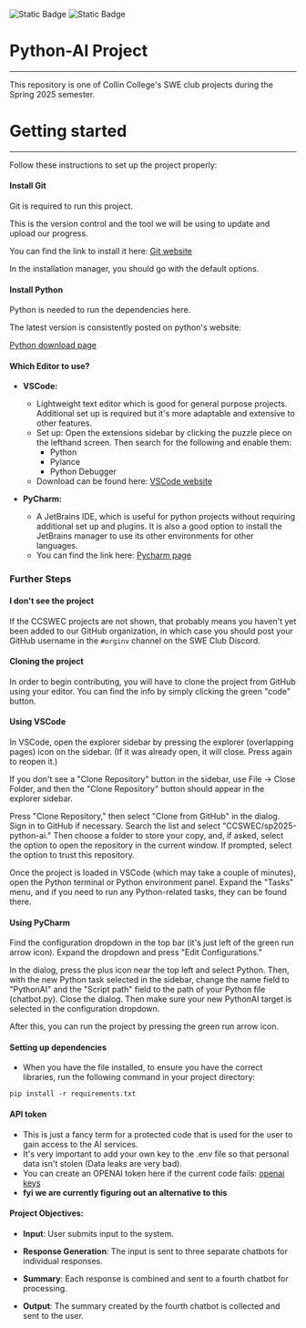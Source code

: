 ﻿![Static Badge](https://img.shields.io/badge/build-passing-brightgreen) ![Static Badge](https://img.shields.io/badge/python-3.8+-nextpart?logo=python)

# Python-AI Project

---

This repository is one of Collin College's SWE club projects during the Spring 2025 semester.

# Getting started

---

Follow these instructions to set up the project properly:

#### Install Git

Git is required to run this project.

This is the version control and the tool we will be using to update and upload our progress.

You can find the link to install it here: [Git website](https://git-scm.com/)

In the installation manager, you should go with the default options.

#### Install Python

Python is needed to run the dependencies here.

The latest version is consistently posted on python's website:

[Python download page](https://www.python.org/downloads/)

#### Which Editor to use?

- **VSCode:**
    - Lightweight text editor which is good for general purpose projects. Additional set up is required but it's more adaptable and extensive to other features. 
    - Set up: Open the extensions sidebar by clicking the puzzle piece on the lefthand screen. Then search for the following and enable them:
        - Python
        - Pylance
        - Python Debugger
    - Download can be found here: [VSCode website](https://code.visualstudio.com/)

- **PyCharm:**
    - A JetBrains IDE, which is useful for python projects without requiring additional set up and plugins. It is also a good option to install the JetBrains manager to use its other environments for other languages.
    - You can find the link here: [Pycharm page](https://www.jetbrains.com/pycharm/)

### Further Steps


#### I don't see the project

If the CCSWEC projects are not shown, that probably means you haven't yet been added to our GitHub organization, in which case you should post your GitHub username in the `#orginv` channel on the SWE Club Discord.
#### Cloning the project

In order to begin contributing, you will have to clone the project from GitHub using your editor. You can find the info by simply clicking the green "code" button.
#### Using VSCode

In VSCode, open the explorer sidebar by pressing the explorer (overlapping pages) icon on the sidebar. (If it was already open, it will close. Press again to reopen it.)

If you don't see a "Clone Repository" button in the sidebar, use File -> Close Folder, and then the "Clone Repository" button should appear in the explorer sidebar.

Press "Clone Repository," then select "Clone from GitHub" in the dialog. Sign in to GitHub if necessary. Search the list and select "CCSWEC/sp2025-python-ai." Then choose a folder to store your copy, and, if asked, select the option to open the repository in the current window. If prompted, select the option to trust this repository.

Once the project is loaded in VSCode (which may take a couple of minutes), open the Python terminal or Python environment panel. Expand the "Tasks" menu, and if you need to run any Python-related tasks, they can be found there.

#### Using PyCharm

Find the configuration dropdown in the top bar (it's just left of the green run arrow icon).
Expand the dropdown and press "Edit Configurations."

In the dialog, press the plus icon near the top left and select Python.
Then, with the new Python task selected in the sidebar, change the name field to "PythonAI" and the "Script path" field to the path of your Python file (chatbot.py).
Close the dialog. Then make sure your new PythonAI target is selected in the configuration dropdown.

After this, you can run the project by pressing the green run arrow icon.

#### Setting up dependencies

- When you have the file installed, to ensure you have the correct libraries, run the following command in your project directory:

```
pip install -r requirements.txt
```

#### API token

- This is just a fancy term for a protected code that is used for the user to gain access to the AI services.
- It's very important to add your own key to the .env file so that personal data isn't stolen (Data leaks are very bad).
- You can create an OPENAI token here if the current code fails: [openai keys](https://platform.openai.com/settings/organization/api-keys)
- **fyi we are currently figuring out an alternative to this**

#### Project Objectives:


- **Input**: User submits input to the system.

- **Response Generation**: The input is sent to three separate chatbots for individual responses.

- **Summary**: Each response is combined and sent to a fourth chatbot for processing.

- **Output**: The summary created by the fourth chatbot is collected and sent to the user.
